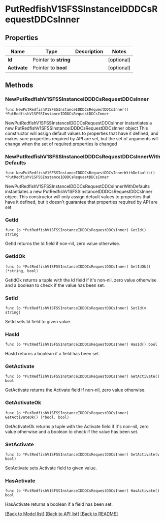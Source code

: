 # PutRedfishV1SFSSInstanceIDDDCsRequestDDCsInner

## Properties

Name | Type | Description | Notes
------------ | ------------- | ------------- | -------------
**Id** | Pointer to **string** |  | [optional] 
**Activate** | Pointer to **bool** |  | [optional] 

## Methods

### NewPutRedfishV1SFSSInstanceIDDDCsRequestDDCsInner

`func NewPutRedfishV1SFSSInstanceIDDDCsRequestDDCsInner() *PutRedfishV1SFSSInstanceIDDDCsRequestDDCsInner`

NewPutRedfishV1SFSSInstanceIDDDCsRequestDDCsInner instantiates a new PutRedfishV1SFSSInstanceIDDDCsRequestDDCsInner object
This constructor will assign default values to properties that have it defined,
and makes sure properties required by API are set, but the set of arguments
will change when the set of required properties is changed

### NewPutRedfishV1SFSSInstanceIDDDCsRequestDDCsInnerWithDefaults

`func NewPutRedfishV1SFSSInstanceIDDDCsRequestDDCsInnerWithDefaults() *PutRedfishV1SFSSInstanceIDDDCsRequestDDCsInner`

NewPutRedfishV1SFSSInstanceIDDDCsRequestDDCsInnerWithDefaults instantiates a new PutRedfishV1SFSSInstanceIDDDCsRequestDDCsInner object
This constructor will only assign default values to properties that have it defined,
but it doesn't guarantee that properties required by API are set

### GetId

`func (o *PutRedfishV1SFSSInstanceIDDDCsRequestDDCsInner) GetId() string`

GetId returns the Id field if non-nil, zero value otherwise.

### GetIdOk

`func (o *PutRedfishV1SFSSInstanceIDDDCsRequestDDCsInner) GetIdOk() (*string, bool)`

GetIdOk returns a tuple with the Id field if it's non-nil, zero value otherwise
and a boolean to check if the value has been set.

### SetId

`func (o *PutRedfishV1SFSSInstanceIDDDCsRequestDDCsInner) SetId(v string)`

SetId sets Id field to given value.

### HasId

`func (o *PutRedfishV1SFSSInstanceIDDDCsRequestDDCsInner) HasId() bool`

HasId returns a boolean if a field has been set.

### GetActivate

`func (o *PutRedfishV1SFSSInstanceIDDDCsRequestDDCsInner) GetActivate() bool`

GetActivate returns the Activate field if non-nil, zero value otherwise.

### GetActivateOk

`func (o *PutRedfishV1SFSSInstanceIDDDCsRequestDDCsInner) GetActivateOk() (*bool, bool)`

GetActivateOk returns a tuple with the Activate field if it's non-nil, zero value otherwise
and a boolean to check if the value has been set.

### SetActivate

`func (o *PutRedfishV1SFSSInstanceIDDDCsRequestDDCsInner) SetActivate(v bool)`

SetActivate sets Activate field to given value.

### HasActivate

`func (o *PutRedfishV1SFSSInstanceIDDDCsRequestDDCsInner) HasActivate() bool`

HasActivate returns a boolean if a field has been set.


[[Back to Model list]](../README.md#documentation-for-models) [[Back to API list]](../README.md#documentation-for-api-endpoints) [[Back to README]](../README.md)


